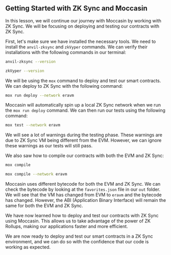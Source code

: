 ## Getting Started with ZK Sync and Moccasin

In this lesson, we will continue our journey with Moccasin by working with ZK Sync. We will be focusing on deploying and testing our contracts with ZK Sync.

First, let's make sure we have installed the necessary tools. We need to install the `anvil-zksync` and `zkVyper` commands. We can verify their installations with the following commands in our terminal:

```bash
anvil-zksync --version
```

```bash
zkVyper --version
```

We will be using the `mox` command to deploy and test our smart contracts. We can deploy to ZK Sync with the following command:

```bash
mox run deploy --network eravm
```

Moccasin will automatically spin up a local ZK Sync network when we run the `mox run deploy` command. We can then run our tests using the following command:

```bash
mox test --network eravm
```

We will see a lot of warnings during the testing phase. These warnings are due to ZK Sync VM being different from the EVM. However, we can ignore these warnings as our tests will still pass.

We also saw how to compile our contracts with both the EVM and ZK Sync:

```bash
mox compile
```

```bash
mox compile --network eravm
```

Moccasin uses different bytecode for both the EVM and ZK Sync. We can check the bytecode by looking at the `favorites.json` file in our `out` folder. We will see that the VM has changed from EVM to `eravm` and the bytecode has changed. However, the ABI (Application Binary Interface) will remain the same for both the EVM and ZK Sync.

We have now learned how to deploy and test our contracts with ZK Sync using Moccasin. This allows us to take advantage of the power of ZK Rollups, making our applications faster and more efficient.

We are now ready to deploy and test our smart contracts in a ZK Sync environment, and we can do so with the confidence that our code is working as expected.

